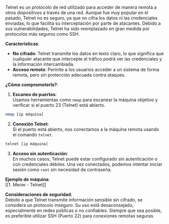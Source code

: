Telnet es un protocolo de red utilizado para acceder de manera remota a otros dispositivos a través de una red. Aunque fue muy popular en el pasado, Telnet no es seguro, ya que no cifra los datos ni las credenciales enviadas, lo que facilita su interceptación por parte de atacantes. Debido a sus vulnerabilidades, Telnet ha sido reemplazado en gran medida por protocolos más seguros como SSH.

**Características**:
- **No cifrado**: Telnet transmite los datos en texto claro, lo que significa que cualquier atacante que intercepte el tráfico podrá ver las credenciales y la información intercambiada.
- **Acceso remoto**: Permite a los usuarios acceder a un sistema de forma remota, pero sin protección adecuada contra ataques.

**¿Cómo comprometerlo?**:
1. **Escaneo de puertos**:  
    Usamos herramientas como `nmap` para escanear la máquina objetivo y verificar si el puerto 23 (Telnet) está abierto.
```bash
nmap [ip máquina]
```
2. **Conexión Telnet**:  
	Si el puerto está abierto, nos conectamos a la máquina remota usando el comando `telnet`.
```bash
telnet [ip máquina]
```
3. **Acceso sin autenticación**:  
	En muchos casos, Telnet puede estar configurado sin autenticación o con credenciales débiles. Una vez conectados, podemos intentar iniciar sesión como `root` sin necesidad de contraseña.
	
**Ejemplo de máquina**:  
[[1. Meow - Telnet]]

**Consideraciones de seguridad**:  
Debido a que Telnet transmite información sensible sin cifrado, se considera un protocolo inseguro. Su uso está desaconsejado, especialmente en redes públicas o no confiables. Siempre que sea posible, es preferible utilizar SSH (Puerto 22) para conexiones remotas seguras.
